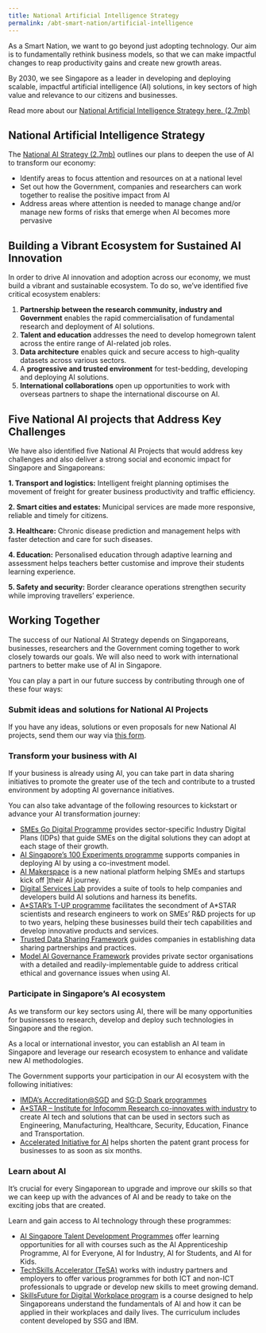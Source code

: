 ```yaml
---
title: National Artificial Intelligence Strategy
permalink: /abt-smart-nation/artificial-intelligence
---
```

As a Smart Nation, we want to go beyond just adopting technology. Our aim is to fundamentally rethink business models, so that we can make impactful changes to reap productivity gains and create new growth areas.

By 2030, we see Singapore as a leader in developing and deploying scalable, impactful artificial intelligence (AI) solutions, in key sectors of high value and relevance to our citizens and businesses.

Read more about our [National Artificial Intelligence Strategy here. (2.7mb)](/files/publications/national-ai-strategy-summary.pdf)

## National Artificial Intelligence Strategy

The [National AI Strategy (2.7mb)](files/publications/national-ai-strategy.pdf) outlines our plans to deepen the use of AI to transform our economy:

 - Identify areas to focus attention and resources on at a national level
 - Set out how the Government, companies and researchers can work together to realise the positive impact from AI
 - Address areas where attention is needed to manage change and/or manage new forms of risks that emerge when AI becomes more pervasive

## Building a Vibrant Ecosystem for Sustained AI Innovation

In order to drive AI innovation and adoption across our economy, we must build a vibrant and sustainable ecosystem. To do so, we’ve identified five critical ecosystem enablers:

 1. **Partnership between the research community, industry and Government** enables the rapid commercialisation of fundamental research and deployment of AI solutions.
 2. **Talent and education** addresses the need to develop homegrown talent across the entire range of AI-related job roles.
 3. **Data architecture** enables quick and secure access to high-quality datasets across various sectors.
 4. A **progressive and trusted environment** for test-bedding, developing and deploying AI solutions.
 5. **International collaborations** open up opportunities to work with overseas partners to shape the international discourse on AI.

## Five National AI projects that Address Key Challenges

We have also identified five National AI Projects that would address key challenges and also deliver a strong social and economic impact for Singapore and Singaporeans:

**1. Transport and logistics:** Intelligent freight planning optimises the movement of freight for greater business productivity and traffic efficiency.

**2. Smart cities and estates:** Municipal services are made more responsive, reliable and timely for citizens.

**3. Healthcare:** Chronic disease prediction and management helps with faster detection and care for such diseases.

**4. Education:** Personalised education through adaptive learning and assessment helps teachers better customise and improve their students learning experience.

**5. Safety and security:** Border clearance operations strengthen security while improving travellers’ experience.

## Working Together

The success of our National AI Strategy depends on Singaporeans, businesses, researchers and the Government coming together to work closely towards our goals. We will also need to work with international partners to better make use of AI in Singapore.

You can play a part in our future success by contributing through one of these four ways:

### Submit ideas and solutions for National AI Projects

If you have any ideas, solutions or even proposals for new National AI projects, send them our way via [this form](https://form.gov.sg/#!/5dbbe22a895bd6001283542e).

### Transform your business with AI

If your business is already using AI, you can take part in data sharing initiatives to promote the greater use of the tech and contribute to a trusted environment by adopting AI governance initiatives.

You can also take advantage of the following resources to kickstart or advance your AI transformation journey:

- [SMEs Go Digital Programme](https://www.imda.gov.sg/programme-listing/smes-go-digital) provides sector-specific Industry Digital Plans (IDPs) that guide SMEs on the digital solutions they can adopt at each stage of their growth.
- [AI Singapore’s 100 Experiments programme](https://aisingapore.org/industryinnovation/100e/) supports companies in deploying AI by using a co-investment model.
-  [AI Makerspace](https://makerspace.aisingapore.org/) is a new national platform helping SMEs and startups kick off ]their AI journey.
- [Digital Services Lab](https://www.imda.gov.sg/programme-listing/digital-services-lab) provides a suite of tools to help companies and developers build AI solutions and harness its benefits. 
- [A*STAR’s T-UP programme](https://www.a-star.edu.sg/enterprise/innovation-offerings/programmes-for-smes/technology-for-enterprise-capability-upgrading) facilitates the secondment of A*STAR scientists and research engineers to work on SMEs’ R&D projects for up to two years, helping these businesses build their tech capabilities and develop innovative products and services.
- [Trusted Data Sharing Framework](https://www.imda.gov.sg/news-and-events/Media-Room/Media-Releases/2019/Enabling-Data-Driven-Innovation-Through-Trusted-Data-Sharing-In-A-Digital-Economy) guides companies in establishing data sharing partnerships and practices.
- [Model AI Governance Framework](https://www.imda.gov.sg/AI) provides private sector organisations with a detailed and readily-implementable guide to address critical ethical and governance issues when using AI.

### Participate in Singapore’s AI ecosystem
As we transform our key sectors using AI, there will be many opportunities for businesses to research, develop and deploy such technologies in Singapore and the region.

As a local or international investor, you can establish an AI team in Singapore and leverage our research ecosystem to enhance and validate new AI methodologies.

The Government supports your participation in our AI ecosystem with the following initiatives:
- [IMDA’s Accreditation@SGD](https://www.imda.gov.sg/programme-listing/accreditation-at-sgd) and [SG:D Spark programmes](https://www.imda.gov.sg/programme-listing/sgd-spark)
- [A*STAR – Institute for Infocomm Research co-innovates with industry](https://www.a-star.edu.sg/i2r/home) to create AI tech and solutions that can be used in sectors such as Engineering, Manufacturing, Healthcare, Security, Education, Finance and Transportation.  
- [Accelerated Initiative for AI](https://www.ipos.gov.sg/protect-ip/apply-for-a-patent/accelerated-programmes) helps shorten the patent grant process for businesses to as soon as six months.

### Learn about AI

It’s crucial for every Singaporean to upgrade and improve our skills so that we can keep up with the advances of AI and be ready to take on the exciting jobs that are created.

Learn and gain access to AI technology through these programmes:

- [AI Singapore Talent Development Programmes](https://www.aisingapore.org/talentdevelopment/) offer learning opportunities for all with courses such as the AI Apprenticeship Programme, AI for Everyone, AI for Industry, AI for Students, and AI for Kids.  
- [TechSkills Accelerator (TeSA)](https://www.imda.gov.sg/imtalent/about-us/national-talent-development-initiatives/techskills-accelerator--tesa) works with industry partners and employers to offer various programmes for both  ICT and non-ICT professionals to upgrade or develop new skills to meet growing demand.  
- [SkillsFuture for Digital Workplace program](https://www.skillsfuture.gov.sg/digitalworkplace) is a course designed to help Singaporeans understand the fundamentals of AI and how it can be applied in their workplaces and daily lives. The curriculum includes content developed by SSG and IBM.